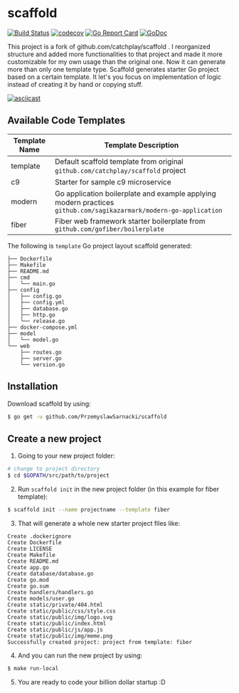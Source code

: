 # scaffold

[![Build Status](https://travis-ci.org/PrzemyslawSarnacki/scaffold.svg)](https://travis-ci.org/PrzemyslawSarnacki/scaffold)
[![codecov](https://codecov.io/gh/PrzemyslawSarnacki/scaffold/branch/master/graph/badge.svg)](https://codecov.io/gh/PrzemyslawSarnacki/scaffold)
[![Go Report Card](https://goreportcard.com/badge/github.com/PrzemyslawSarnacki/scaffold)](https://goreportcard.com/report/github.com/PrzemyslawSarnacki/scaffold)
[![GoDoc](https://godoc.org/github.com/PrzemyslawSarnacki/scaffold?status.svg)](https://godoc.org/github.com/PrzemyslawSarnacki/scaffold)

This project is a fork of github.com/catchplay/scaffold . I reorganized structure and added more functionalities to that project and made it more customizable for my own usage than the original one. Now it can generate more than only one template type. 
Scaffold generates starter Go project based on a certain template. It let's you focus on implementation of logic instead of creating it by hand or copying stuff. 

[![asciicast](https://asciinema.org/a/MA0ppdKfZSEl64cskUnqfsSiH.svg)](https://asciinema.org/a/MA0ppdKfZSEl64cskUnqfsSiH?autoplay=1&speed=2)

## Available Code Templates

Template Name  | Template Description
------------- | -------------
template  | Default scaffold template from original `github.com/catchplay/scaffold` project
c9  | Starter for sample c9 microservice
modern  | Go application boilerplate and example applying modern practices `github.com/sagikazarmark/modern-go-application`
fiber  | Fiber web framework starter boilerplate from `github.com/gofiber/boilerplate`

The following is `template` Go project layout scaffold generated:

```
├── Dockerfile
├── Makefile
├── README.md
├── cmd
│   └── main.go
├── config
│   ├── config.go
│   ├── config.yml
│   ├── database.go
│   ├── http.go
│   └── release.go
├── docker-compose.yml
├── model
│   └── model.go
└── web
    ├── routes.go
    ├── server.go
    └── version.go
```

## Installation

 Download scaffold by using:
```sh
$ go get -u github.com/PrzemyslawSarnacki/scaffold
```

## Create a new project

1. Going to your new project folder:
```sh
# change to project directory
$ cd $GOPATH/src/path/to/project
```

2. Run `scaffold init` in the new project folder (in this example for fiber template):

```sh
$ scaffold init --name projectname --template fiber
```

3. That will generate a whole new starter project files like:

```
Create .dockerignore                         
Create Dockerfile                            
Create LICENSE                               
Create Makefile                              
Create README.md                             
Create app.go                                
Create database/database.go                  
Create go.mod                                
Create go.sum                                
Create handlers/handlers.go                  
Create models/user.go                        
Create static/private/404.html               
Create static/public/css/style.css           
Create static/public/img/logo.svg            
Create static/public/index.html              
Create static/public/js/app.js               
Create static/public/img/meme.png            
Successfully created project: project from template: fiber 

```

4. And you can run the new project by using:
```sh
$ make run-local 
```

5. You are ready to code your billion dollar startup :D